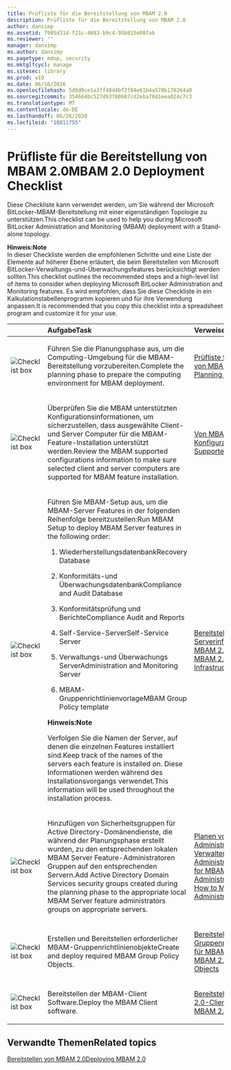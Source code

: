```yaml
---
title: Prüfliste für die Bereitstellung von MBAM 2.0
description: Prüfliste für die Bereitstellung von MBAM 2.0
author: dansimp
ms.assetid: 7905d31d-f21c-4683-b9c4-95b815e08fab
ms.reviewer: ''
manager: dansimp
ms.author: dansimp
ms.pagetype: mdop, security
ms.mktglfcycl: manage
ms.sitesec: library
ms.prod: w10
ms.date: 06/16/2016
ms.openlocfilehash: 5d8d0ce1a3ff48d4bf2f84e61b4a578b170264a0
ms.sourcegitcommit: 354664bc527d93f80687cd2eba70d1eea024c7c3
ms.translationtype: MT
ms.contentlocale: de-DE
ms.lasthandoff: 06/26/2020
ms.locfileid: "10811755"
---
```

# <span data-ttu-id="c49d8-103">Prüfliste für die Bereitstellung von MBAM 2.0</span><span class="sxs-lookup"><span data-stu-id="c49d8-103">MBAM 2.0 Deployment Checklist</span></span>


<span data-ttu-id="c49d8-104">Diese Checkliste kann verwendet werden, um Sie während der Microsoft BitLocker-MBAM-Bereitstellung mit einer eigenständigen Topologie zu unterstützen.</span><span class="sxs-lookup"><span data-stu-id="c49d8-104">This checklist can be used to help you during Microsoft BitLocker Administration and Monitoring (MBAM) deployment with a Stand-alone topology.</span></span>

**<span data-ttu-id="c49d8-105">Hinweis:</span><span class="sxs-lookup"><span data-stu-id="c49d8-105">Note</span></span>**  
<span data-ttu-id="c49d8-106">In dieser Checkliste werden die empfohlenen Schritte und eine Liste der Elemente auf höherer Ebene erläutert, die beim Bereitstellen von Microsoft BitLocker-Verwaltungs-und-Überwachungsfeatures berücksichtigt werden sollten.</span><span class="sxs-lookup"><span data-stu-id="c49d8-106">This checklist outlines the recommended steps and a high-level list of items to consider when deploying Microsoft BitLocker Administration and Monitoring features.</span></span> <span data-ttu-id="c49d8-107">Es wird empfohlen, dass Sie diese Checkliste in ein Kalkulationstabellenprogramm kopieren und für ihre Verwendung anpassen.</span><span class="sxs-lookup"><span data-stu-id="c49d8-107">It is recommended that you copy this checklist into a spreadsheet program and customize it for your use.</span></span>



<table>
<colgroup>
<col width="25%" />
<col width="25%" />
<col width="25%" />
<col width="25%" />
</colgroup>
<thead>
<tr class="header">
<th align="left"></th>
<th align="left"><span data-ttu-id="c49d8-108">Aufgabe</span><span class="sxs-lookup"><span data-stu-id="c49d8-108">Task</span></span></th>
<th align="left"><span data-ttu-id="c49d8-109">Verweise</span><span class="sxs-lookup"><span data-stu-id="c49d8-109">References</span></span></th>
<th align="left"><span data-ttu-id="c49d8-110">Anmerkungen</span><span class="sxs-lookup"><span data-stu-id="c49d8-110">Notes</span></span></th>
</tr>
</thead>
<tbody>
<tr class="odd">
<td align="left"><img src="images/checklistbox.gif" alt="Checklist box" /></td>
<td align="left"><p><span data-ttu-id="c49d8-111">Führen Sie die Planungsphase aus, um die Computing-Umgebung für die MBAM-Bereitstellung vorzubereiten.</span><span class="sxs-lookup"><span data-stu-id="c49d8-111">Complete the planning phase to prepare the computing environment for MBAM deployment.</span></span></p></td>
<td align="left"><p><a href="mbam-20-planning-checklist-mbam-2.md" data-raw-source="[MBAM 2.0 Planning Checklist](mbam-20-planning-checklist-mbam-2.md)"><span data-ttu-id="c49d8-112">Prüfliste für die Planung von MBAM 2.0</span><span class="sxs-lookup"><span data-stu-id="c49d8-112">MBAM 2.0 Planning Checklist</span></span></a></p></td>
<td align="left"><p></p></td>
</tr>
<tr class="even">
<td align="left"><img src="images/checklistbox.gif" alt="Checklist box" /></td>
<td align="left"><p><span data-ttu-id="c49d8-113">Überprüfen Sie die MBAM unterstützten Konfigurationsinformationen, um sicherzustellen, dass ausgewählte Client-und Server Computer für die MBAM-Feature-Installation unterstützt werden.</span><span class="sxs-lookup"><span data-stu-id="c49d8-113">Review the MBAM supported configurations information to make sure selected client and server computers are supported for MBAM feature installation.</span></span></p></td>
<td align="left"><p><a href="mbam-20-supported-configurations-mbam-2.md" data-raw-source="[MBAM 2.0 Supported Configurations](mbam-20-supported-configurations-mbam-2.md)"><span data-ttu-id="c49d8-114">Von MBAM 2.0 unterstützte Konfigurationen</span><span class="sxs-lookup"><span data-stu-id="c49d8-114">MBAM 2.0 Supported Configurations</span></span></a></p></td>
<td align="left"><p></p></td>
</tr>
<tr class="odd">
<td align="left"><img src="images/checklistbox.gif" alt="Checklist box" /></td>
<td align="left"><p><span data-ttu-id="c49d8-115">Führen Sie MBAM-Setup aus, um die MBAM-Server Features in der folgenden Reihenfolge bereitzustellen:</span><span class="sxs-lookup"><span data-stu-id="c49d8-115">Run MBAM Setup to deploy MBAM Server features in the following order:</span></span></p>
<ol>
<li><p><span data-ttu-id="c49d8-116">Wiederherstellungsdatenbank</span><span class="sxs-lookup"><span data-stu-id="c49d8-116">Recovery Database</span></span></p></li>
<li><p><span data-ttu-id="c49d8-117">Konformitäts-und Überwachungsdatenbank</span><span class="sxs-lookup"><span data-stu-id="c49d8-117">Compliance and Audit Database</span></span></p></li>
<li><p><span data-ttu-id="c49d8-118">Konformitätsprüfung und Berichte</span><span class="sxs-lookup"><span data-stu-id="c49d8-118">Compliance Audit and Reports</span></span></p></li>
<li><p><span data-ttu-id="c49d8-119">Self-Service-Server</span><span class="sxs-lookup"><span data-stu-id="c49d8-119">Self-Service Server</span></span></p></li>
<li><p><span data-ttu-id="c49d8-120">Verwaltungs-und Überwachungs Server</span><span class="sxs-lookup"><span data-stu-id="c49d8-120">Administration and Monitoring Server</span></span></p></li>
<li><p><span data-ttu-id="c49d8-121">MBAM-Gruppenrichtlinienvorlage</span><span class="sxs-lookup"><span data-stu-id="c49d8-121">MBAM Group Policy template</span></span></p></li>
</ol>
<div class="alert">
<strong><span data-ttu-id="c49d8-122">Hinweis:</span><span class="sxs-lookup"><span data-stu-id="c49d8-122">Note</span></span></strong><br/><p><span data-ttu-id="c49d8-123">Verfolgen Sie die Namen der Server, auf denen die einzelnen Features installiert sind.</span><span class="sxs-lookup"><span data-stu-id="c49d8-123">Keep track of the names of the servers each feature is installed on.</span></span> <span data-ttu-id="c49d8-124">Diese Informationen werden während des Installationsvorgangs verwendet.</span><span class="sxs-lookup"><span data-stu-id="c49d8-124">This information will be used throughout the installation process.</span></span></p>
</div>
<div>

</div></td>
<td align="left"><p><a href="deploying-the-mbam-20-server-infrastructure-mbam-2.md" data-raw-source="[Deploying the MBAM 2.0 Server Infrastructure](deploying-the-mbam-20-server-infrastructure-mbam-2.md)"><span data-ttu-id="c49d8-125">Bereitstellen der Serverinfrastruktur von MBAM 2.0</span><span class="sxs-lookup"><span data-stu-id="c49d8-125">Deploying the MBAM 2.0 Server Infrastructure</span></span></a></p></td>
<td align="left"><p></p></td>
</tr>
<tr class="even">
<td align="left"><img src="images/checklistbox.gif" alt="Checklist box" /></td>
<td align="left"><p><span data-ttu-id="c49d8-126">Hinzufügen von Sicherheitsgruppen für Active Directory-Domänendienste, die während der Planungsphase erstellt wurden, zu den entsprechenden lokalen MBAM Server Feature-Administratoren Gruppen auf den entsprechenden Servern.</span><span class="sxs-lookup"><span data-stu-id="c49d8-126">Add Active Directory Domain Services security groups created during the planning phase to the appropriate local MBAM Server feature administrators groups on appropriate servers.</span></span></p></td>
<td align="left"><p><a href="planning-for-mbam-20-administrator-roles-mbam-2.md" data-raw-source="[Planning for MBAM 2.0 Administrator Roles](planning-for-mbam-20-administrator-roles-mbam-2.md)"><span data-ttu-id="c49d8-127">Planen von MBAM 2,0-Administratorrollen </a> und <a href="how-to-manage-mbam-administrator-roles-mbam-2.md" data-raw-source="[How to Manage MBAM Administrator Roles](how-to-manage-mbam-administrator-roles-mbam-2.md)"> Verwalten von MBAM-Administratorrollen</span><span class="sxs-lookup"><span data-stu-id="c49d8-127">Planning for MBAM 2.0 Administrator Roles</a> and <a href="how-to-manage-mbam-administrator-roles-mbam-2.md" data-raw-source="[How to Manage MBAM Administrator Roles](how-to-manage-mbam-administrator-roles-mbam-2.md)">How to Manage MBAM Administrator Roles</span></span></a></p></td>
<td align="left"><p></p></td>
</tr>
<tr class="odd">
<td align="left"><img src="images/checklistbox.gif" alt="Checklist box" /></td>
<td align="left"><p><span data-ttu-id="c49d8-128">Erstellen und Bereitstellen erforderlicher MBAM-Gruppenrichtlinienobjekte</span><span class="sxs-lookup"><span data-stu-id="c49d8-128">Create and deploy required MBAM Group Policy Objects.</span></span></p></td>
<td align="left"><p><a href="deploying-mbam-20-group-policy-objects-mbam-2.md" data-raw-source="[Deploying MBAM 2.0 Group Policy Objects](deploying-mbam-20-group-policy-objects-mbam-2.md)"><span data-ttu-id="c49d8-129">Bereitstellen von Gruppenrichtlinienobjekten für MBAM 2.0</span><span class="sxs-lookup"><span data-stu-id="c49d8-129">Deploying MBAM 2.0 Group Policy Objects</span></span></a></p></td>
<td align="left"><p></p></td>
</tr>
<tr class="even">
<td align="left"><img src="images/checklistbox.gif" alt="Checklist box" /></td>
<td align="left"><p><span data-ttu-id="c49d8-130">Bereitstellen der MBAM-Client Software.</span><span class="sxs-lookup"><span data-stu-id="c49d8-130">Deploy the MBAM Client software.</span></span></p></td>
<td align="left"><p><a href="deploying-the-mbam-20-client-mbam-2.md" data-raw-source="[Deploying the MBAM 2.0 Client](deploying-the-mbam-20-client-mbam-2.md)"><span data-ttu-id="c49d8-131">Bereitstellen des MBAM 2.0-Clients</span><span class="sxs-lookup"><span data-stu-id="c49d8-131">Deploying the MBAM 2.0 Client</span></span></a></p></td>
<td align="left"><p></p></td>
</tr>
</tbody>
</table>



## <span data-ttu-id="c49d8-132">Verwandte Themen</span><span class="sxs-lookup"><span data-stu-id="c49d8-132">Related topics</span></span>


[<span data-ttu-id="c49d8-133">Bereitstellen von MBAM 2.0</span><span class="sxs-lookup"><span data-stu-id="c49d8-133">Deploying MBAM 2.0</span></span>](deploying-mbam-20-mbam-2.md)









